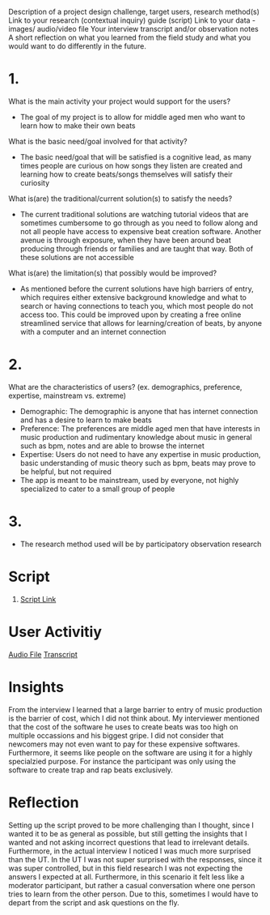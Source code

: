 Description of a project design challenge, target users, research method(s)
Link to your research (contextual inquiry) guide (script)
Link to your data - images/ audio/video file
Your interview transcript and/or observation notes
A short reflection on what you learned from the field study and what you would want to do differently in the future.

# 1.

What is the main activity your project would support for the users?

- The goal of my project is to allow for middle aged men who want to learn how to make their own beats

What is the basic need/goal involved for that activity?

- The basic need/goal that will be satisfied is a cognitive lead, as many times people are curious on how songs they listen are created and learning how to create beats/songs themselves will satisfy their curiosity

What is(are) the traditional/current solution(s) to satisfy the needs?

- The current traditional solutions are watching tutorial videos that are sometimes cumbersome to go through as you need to follow along and not all people have access to expensive beat creation software. Another avenue is through exposure, when they have been around beat producing through friends or families and are taught that way. Both of these solutions are not accessible

What is(are) the limitation(s) that possibly would be improved?

- As mentioned before the current solutions have high barriers of entry, which requires either extensive background knowledge and what to search or having connections to teach you, which most people do not access too. This could be improved upon by creating a free online streamlined service that allows for learning/creation of beats, by anyone with a computer and an internet connection

# 2.

What are the characteristics of users? (ex. demographics, preference, expertise, mainstream vs. extreme)

- Demographic: The demographic is anyone that has internet connection and has a desire to learn to make beats
- Preference: The preferences are middle aged men that have interests in music production and rudimentary knowledge about music in general such as bpm, notes and are able to browse the internet
- Expertise: Users do not need to have any expertise in music production, basic understanding of music theory such as bpm, beats may prove to be helpful, but not required
- The app is meant to be mainstream, used by everyone, not highly specialized to cater to a small group of people

# 3.

- The research method used will be by participatory observation research


# Script

1. [Script Link](https://docs.google.com/document/d/1aTFO1jhFQW6pi_Jgvxdr91aaDeGCwzJ0n3-H13Sl13Y/edit?usp=sharing)

# User Activitiy

[Audio File](https://drive.google.com/file/d/1lDx3thkd9RHAGsa-XClEtn7N_sI95r_g/view?usp=sharing)
[Transcript](https://drive.google.com/file/d/1YdO99aYEbpnf5TkKfrKuFQ9rmN7G7bXs/view?usp=sharing)

# Insights

From the interview I learned that a large barrier to entry of music production is the barrier of cost, which I did not think about. My interviewer mentioned that the cost of the software he uses to create beats was too high on multiple occassions and his biggest gripe. I did not consider that newcomers may not even want to pay for these expensive softwares. Furthermore, it seems like people on the software are using it for a highly specialzied purpose. For instance the participant was only using the software to create trap and rap beats exclusively.
# Reflection

Setting up the script proved to be more challenging than I thought, since I wanted it to be as general as possible, but still getting the insights that I wanted and not asking incorrect questions that lead to irrelevant details. Furthermore, in the actual interview I noticed I was much more surprised than the UT. In the UT I was not super surprised with the responses, since it was super controlled, but in this field research I was not expecting the answers I expected at all. Furthermore, in this scenario it felt less like a moderator participant, but rather a casual conversation where one person tries to learn from the other person. Due to this, sometimes I would have to depart from the script and ask questions on the fly.
